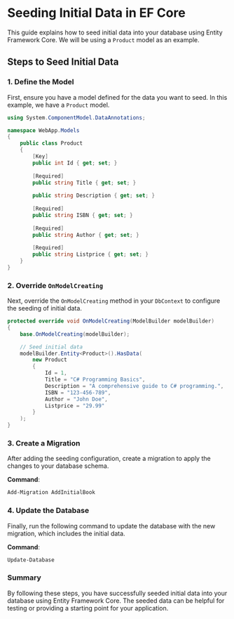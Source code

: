 # Seeding Initial Data in EF Core

This guide explains how to seed initial data into your database using Entity Framework Core. We will be using a `Product` model as an example.

## Steps to Seed Initial Data

### 1. Define the Model

First, ensure you have a model defined for the data you want to seed. In this example, we have a `Product` model.

```csharp
using System.ComponentModel.DataAnnotations;

namespace WebApp.Models
{
    public class Product
    {
        [Key]
        public int Id { get; set; }
        
        [Required]
        public string Title { get; set; }
        
        public string Description { get; set; }
        
        [Required]
        public string ISBN { get; set; }
        
        [Required]
        public string Author { get; set; }
        
        [Required]
        public string Listprice { get; set; }
    }
}
```

### 2. Override `OnModelCreating`

Next, override the `OnModelCreating` method in your `DbContext` to configure the seeding of initial data.

```csharp
protected override void OnModelCreating(ModelBuilder modelBuilder)
{
    base.OnModelCreating(modelBuilder);

    // Seed initial data
    modelBuilder.Entity<Product>().HasData(
        new Product
        {
            Id = 1,
            Title = "C# Programming Basics",
            Description = "A comprehensive guide to C# programming.",
            ISBN = "123-456-789",
            Author = "John Doe",
            Listprice = "29.99"
        }
    );
}
```

### 3. Create a Migration

After adding the seeding configuration, create a migration to apply the changes to your database schema.

**Command**:
```bash
Add-Migration AddInitialBook
```

### 4. Update the Database

Finally, run the following command to update the database with the new migration, which includes the initial data.

**Command**:
```bash
Update-Database
```

### Summary

By following these steps, you have successfully seeded initial data into your database using Entity Framework Core. The seeded data can be helpful for testing or providing a starting point for your application.
